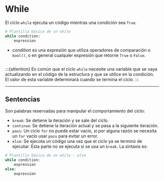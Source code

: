 # While

El cíclo `while` ejecuta un código mientras una condición sea `True`.
```python
# Plantilla básica de un while
while condition:
    expression
```
- _condition_ es una expresión que utiliza operadores de comparación o `bool()`, o en general cualquier expresión que retorne `True` o `False`.

```{warning} Es muy importante que se respete la indentación, esa es la forma como Python determina qué parte del código forma parte de cada bloque de la estructura. Los dos puntos indican el inicio de un bloque que debe de estar indentado.
```

:::{attention} Es común que el ciclo `while` necesite una variable que se vaya actualizando en el código de la estructura y que se utilice en la condición. El valor de esta variable determinará cuando se termina el cíclo.
:::

---
## Sentencias

Son palabras reservadas para manipular el comportamiento del cíclo:
- `break`: Se detiene la iteración y se sale del cíclo.
- `continue`: Se detiene la iteración actual y se pasa a la siguiente iteración.
- `pass`: Un cíclo `for` no puede estar vacío, si por alguna razón se necesita un `for` vacío usar `pass` para evitar un error.
- `else`: Se ejecuta un código una vez que el cíclo ya se terminó de ejecutar. Esta parte no se ejecuta si se usa un `break`. La sintaxis es:
```python
# Plantilla básica de un while - else
while condition:
    expression
else:
    expression
```

